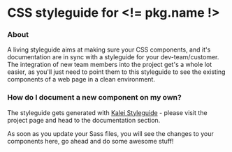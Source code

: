 # CSS styleguide for <!= pkg.name !>

### About
A living styleguide aims at making sure your CSS components, and it's documentation are in sync with a styleguide for your dev-team/customer. The integration of new team members into the project get's a whole lot easier, as you'll just need to point them to this styleguide to see the existing components of a web page in a clean environment.

### How do I document a new component on my own?
The styleguide gets generated with [Kalei Styleguide](http://hughsk.io/kss-node/) - please visit the project page and head to the documentation section.

As soon as you update your Sass files, you will see the changes to your components here, go ahead and do some awesome stuff!
